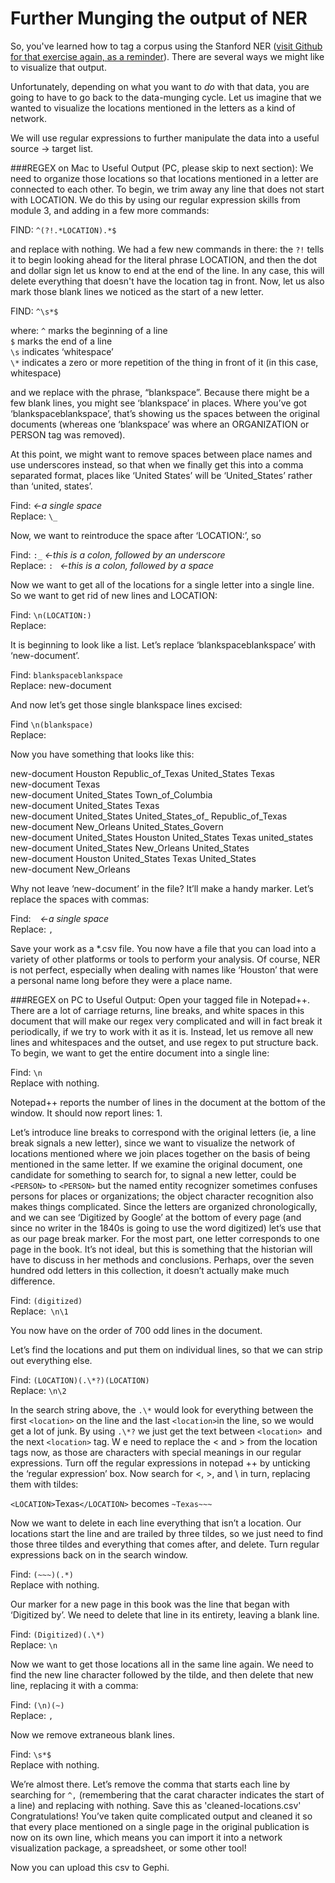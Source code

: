 # Further Munging the output of NER

So, you've learned how to tag a corpus using the Stanford NER ([visit Github for that exercise again, as a reminder](https://github.com/hist3907b-winter2015/module3-wranglingdata/blob/master/ner.md)). There are several ways we might like to visualize that output.

Unfortunately, depending on what you want to *do* with that data, you are going to have to go back to the data-munging cycle. Let us imagine that we wanted to visualize the locations mentioned in the letters as a kind of network.

We will use regular expressions to further manipulate the data into a useful source -> target list.

###REGEX on Mac to Useful Output (PC, please skip to next section):
We need to organize those locations so that locations mentioned in a letter are connected to each other. To begin, we trim away any line that does not start with LOCATION. We do this by using our regular expression skills from module 3, and adding in a few more commands:

FIND: `^(?!.*LOCATION).*$`

and replace with nothing. We had a few new commands in there: the ```?!``` tells it to begin looking ahead for the literal phrase LOCATION, and then the dot and dollar sign let us know to end at the end of the line. In any case, this will delete everything that doesn't have the location tag in front. Now, let us also mark those blank lines we noticed as the start of a new letter.

FIND: `^\s*$`

where:
`^` marks the beginning of a line<br>
`$` marks the end of a line<Br>
`\s` indicates ‘whitespace’<Br>
`\*` indicates a zero or more repetition of the thing in front of it (in this case, whitespace)

and we replace with the phrase, “blankspace”. Because there might be a few blank lines, you might see ‘blankspace’ in places. Where you’ve got ‘blankspaceblankspace’, that’s showing us the spaces between the original documents (whereas one ‘blankspace’ was where an ORGANIZATION or PERSON tag was removed).

At this point, we might want to remove spaces between place names and use underscores instead, so that when we finally get this into a comma separated format, places like ‘United States’ will be ‘United_States’ rather than ‘united, states’.

Find:  *<-a single space*<br>
Replace: `\_`

Now, we want to reintroduce the space after ‘LOCATION:’, so

Find: `:_`       *<-this is a colon, followed by an underscore*<br>
Replace: `: ` *<-this is a colon, followed by a space*

Now we want to get all of the locations for a single letter into a single line. So we want to get rid of new lines and LOCATION:

Find: `\n(LOCATION:)`<br>
Replace:

It is beginning to look like a list. Let’s replace ‘blankspaceblankspace’ with ‘new-document’.

Find: `blankspaceblankspace`<br>
Replace: new-document

And now let’s get those single blankspace lines excised:

Find `\n(blankspace)`<br>
Replace:

Now you have something that looks like this:

<p>
new-document Houston Republic_of_Texas United_States Texas<br>
new-document Texas<br>
new-document United_States Town_of_Columbia<br>
new-document United_States Texas<br>
new-document United_States United_States_of_ Republic_of_Texas<br>
new-document New_Orleans United_States_Govern<br>
new-document United_States Houston United_States Texas united_states<br>
new-document United_States New_Orleans United_States<br>
new-document Houston United_States Texas United_States<br>
new-document New_Orleans<br>
</p>

Why not leave ‘new-document’ in the file? It’ll make a handy marker. Let’s replace the spaces with commas:

Find: ` `     *<-a single space*<br>
Replace: `,`

Save your work as a *.csv file. You now have a file that you can load into a variety of other platforms or tools to perform your analysis. Of course, NER is not perfect, especially when dealing with names like ‘Houston’ that were a personal name long before they were a place name.

###REGEX on PC to Useful Output:
Open your tagged file in Notepad++.  There are a lot of carriage returns, line breaks, and white spaces in this document that will make our regex very complicated and will in fact break it periodically, if we try to work with it as it is. Instead, let us remove all new lines and whitespaces and the outset, and use regex to put structure back. To begin, we want to get the entire document into a single line:

Find: `\n`<br>
Replace with nothing.

Notepad++ reports the number of lines in the document at the bottom of the window. It should now report lines: 1.

Let’s introduce line breaks to correspond with the original letters (ie, a line break signals a new letter), since we want to visualize the network of locations mentioned where we join places together on the basis of being mentioned in the same letter. If we examine the original document, one candidate for something to search for, to signal a new letter, could be  ```<PERSON>``` to ```<PERSON>``` but the named entity recognizer sometimes confuses persons for places or organizations; the object character recognition also makes things complicated.  Since the letters are organized chronologically, and we can see ‘Digitized by Google’ at the bottom of every page (and since no writer in the 1840s is going to use the word digitized) let’s use that as our page break marker. For the most part, one letter corresponds to one page in the book. It’s not ideal, but this is something that the historian will have to discuss in her methods and conclusions. Perhaps, over the seven hundred odd letters in this collection, it doesn’t actually make much difference.

Find: `(digitized)`<br>
Replace:` \n\1`

You now have on the order of 700 odd lines in the document.

Let’s find the locations and put them on individual lines, so that we can strip out everything else.

Find: `(LOCATION)(.\*?)(LOCATION)`<br>
Replace: `\n\2`

In the search string above, the `.\*` would look for everything between the first ```<location>``` on the line and the last ```<location>```in the line, so we would get a lot of junk. By using `.\*?` we just get the text between ```<location> ```and the next ```<location>``` tag.
W
e need to replace the < and > from the location tags now, as those are characters with special meanings in our regular expressions. Turn off the regular expressions in notepad ++ by unticking the ‘regular expression’ box. Now search for <, >, and \ in turn, replacing them with tildes:

```<LOCATION>```Texas```</LOCATION>``` becomes ```~Texas~~~```

Now we want to delete in each line everything that isn’t a location. Our locations start the line and are trailed by three tildes, so we just need to find those three tildes and everything that comes after, and delete. Turn regular expressions back on in the search window.

Find: `(~~~)(.*)`<br>
Replace with nothing.

Our marker for a new page in this book was the line that began with ‘Digitized by’. We need to delete that line in its entirety, leaving a blank line.

Find: `(Digitized)(.\*)`<br>
Replace: `\n`

Now we want to get those locations all in the same line again. We need to find the new line character followed by the tilde, and then delete that new line, replacing it with a comma:

Find: `(\n)(~)`<br>
Replace: `,`

Now we remove extraneous blank lines.

Find: `\s*$`<br>
Replace with nothing.

We’re almost there. Let’s remove the comma that starts each line by searching for
```^,``` (remembering that the carat character indicates the start of a line) and replacing with nothing. Save this as 'cleaned-locations.csv' Congratulations! You’ve taken quite complicated output and cleaned it so that every place mentioned on a single page in the original publication is now on its own line, which means you can import it into a network visualization package, a spreadsheet, or some other tool!

Now you can upload this csv to Gephi.
